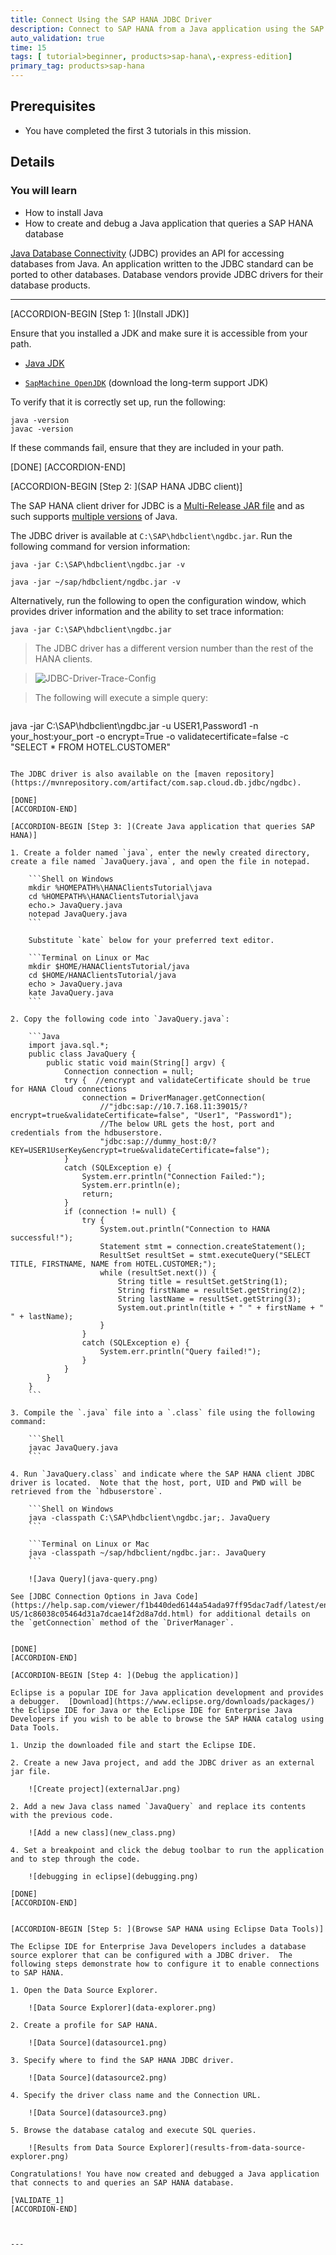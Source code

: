 ```yaml
---
title: Connect Using the SAP HANA JDBC Driver
description: Connect to SAP HANA from a Java application using the SAP HANA client.
auto_validation: true
time: 15
tags: [ tutorial>beginner, products>sap-hana\,-express-edition]
primary_tag: products>sap-hana
---
```


## Prerequisites
 - You have completed the first 3 tutorials in this mission.

## Details
### You will learn
  - How to install Java
  - How to create and debug a Java application that queries a SAP HANA database

[Java Database Connectivity](https://en.wikipedia.org/wiki/Java_Database_Connectivity) (JDBC) provides an API for accessing databases from Java.  An application written to the JDBC standard can be ported to other databases.  Database vendors provide JDBC drivers for their database products.


---

[ACCORDION-BEGIN [Step 1: ](Install JDK)]

Ensure that you installed a JDK and make sure it is accessible from your path.  

* [Java JDK](https://www.oracle.com/technetwork/java/javase/overview/index.html)

* [`SapMachine OpenJDK`](https://sap.github.io/SapMachine/#download) (download the long-term support JDK)

To verify that it is correctly set up, run the following:

```Shell
java -version
javac -version
```

If these commands fail, ensure that they are included in your path.  

[DONE]
[ACCORDION-END]

[ACCORDION-BEGIN [Step 2: ](SAP HANA JDBC client)]

The SAP HANA client driver for JDBC is a [Multi-Release JAR file](https://openjdk.java.net/jeps/238) and as such supports [multiple versions](https://launchpad.support.sap.com/#/notes/2499500) of Java.


The JDBC driver is available at `C:\SAP\hdbclient\ngdbc.jar`. Run the following command for version information:

```Shell on Windows
java -jar C:\SAP\hdbclient\ngdbc.jar -v
```  

```Terminal on Linux or Mac
java -jar ~/sap/hdbclient/ngdbc.jar -v
```

Alternatively, run the following to open the configuration window, which provides driver information and the ability to set trace information:

```Shell
java -jar C:\SAP\hdbclient\ngdbc.jar
```

>The JDBC driver has a different version number than the rest of the HANA clients.

>![JDBC-Driver-Trace-Config](JDBC-Driver-Trace-Config.png)

>The following will execute a simple query:

>```Shell
java -jar C:\SAP\hdbclient\ngdbc.jar -u USER1,Password1 -n your_host:your_port -o encrypt=True -o validatecertificate=false -c "SELECT * FROM HOTEL.CUSTOMER"
```  

The JDBC driver is also available on the [maven repository](https://mvnrepository.com/artifact/com.sap.cloud.db.jdbc/ngdbc).

[DONE]
[ACCORDION-END]

[ACCORDION-BEGIN [Step 3: ](Create Java application that queries SAP HANA)]

1. Create a folder named `java`, enter the newly created directory, create a file named `JavaQuery.java`, and open the file in notepad.

    ```Shell on Windows
    mkdir %HOMEPATH%\HANAClientsTutorial\java
    cd %HOMEPATH%\HANAClientsTutorial\java
    echo.> JavaQuery.java
    notepad JavaQuery.java
    ```

    Substitute `kate` below for your preferred text editor.

    ```Terminal on Linux or Mac
    mkdir $HOME/HANAClientsTutorial/java
    cd $HOME/HANAClientsTutorial/java
    echo > JavaQuery.java
    kate JavaQuery.java
    ```

2. Copy the following code into `JavaQuery.java`:

    ```Java
    import java.sql.*;
    public class JavaQuery {
        public static void main(String[] argv) {
            Connection connection = null;
            try {  //encrypt and validateCertificate should be true for HANA Cloud connections
                connection = DriverManager.getConnection(  
                    //"jdbc:sap://10.7.168.11:39015/?encrypt=true&validateCertificate=false", "User1", "Password1");
                    //The below URL gets the host, port and credentials from the hdbuserstore.
                    "jdbc:sap://dummy_host:0/?KEY=USER1UserKey&encrypt=true&validateCertificate=false");  
            }
            catch (SQLException e) {
                System.err.println("Connection Failed:");
                System.err.println(e);
                return;
            }
            if (connection != null) {
                try {
                    System.out.println("Connection to HANA successful!");
                    Statement stmt = connection.createStatement();
                    ResultSet resultSet = stmt.executeQuery("SELECT TITLE, FIRSTNAME, NAME from HOTEL.CUSTOMER;");
                    while (resultSet.next()) {
                        String title = resultSet.getString(1);
                        String firstName = resultSet.getString(2);
                        String lastName = resultSet.getString(3);
                        System.out.println(title + " " + firstName + " " + lastName);
                    }
                }
                catch (SQLException e) {
                    System.err.println("Query failed!");
                }
            }
        }
    }
    ```

3. Compile the `.java` file into a `.class` file using the following command:

    ```Shell
    javac JavaQuery.java
    ```

4. Run `JavaQuery.class` and indicate where the SAP HANA client JDBC driver is located.  Note that the host, port, UID and PWD will be retrieved from the `hdbuserstore`.

    ```Shell on Windows
    java -classpath C:\SAP\hdbclient\ngdbc.jar;. JavaQuery
    ```  

    ```Terminal on Linux or Mac
    java -classpath ~/sap/hdbclient/ngdbc.jar:. JavaQuery
    ```  

    ![Java Query](java-query.png)

See [JDBC Connection Options in Java Code](https://help.sap.com/viewer/f1b440ded6144a54ada97ff95dac7adf/latest/en-US/1c86038c05464d31a7dcae14f2d8a7dd.html) for additional details on the `getConnection` method of the `DriverManager`.  


[DONE]
[ACCORDION-END]

[ACCORDION-BEGIN [Step 4: ](Debug the application)]

Eclipse is a popular IDE for Java application development and provides a debugger.  [Download](https://www.eclipse.org/downloads/packages/) the Eclipse IDE for Java or the Eclipse IDE for Enterprise Java Developers if you wish to be able to browse the SAP HANA catalog using Data Tools.

1. Unzip the downloaded file and start the Eclipse IDE.  

2. Create a new Java project, and add the JDBC driver as an external jar file.  

    ![Create project](externalJar.png)

2. Add a new Java class named `JavaQuery` and replace its contents with the previous code.

    ![Add a new class](new_class.png)  

4. Set a breakpoint and click the debug toolbar to run the application and to step through the code.  

    ![debugging in eclipse](debugging.png)

[DONE]
[ACCORDION-END]


[ACCORDION-BEGIN [Step 5: ](Browse SAP HANA using Eclipse Data Tools)]

The Eclipse IDE for Enterprise Java Developers includes a database source explorer that can be configured with a JDBC driver.  The following steps demonstrate how to configure it to enable connections to SAP HANA.

1. Open the Data Source Explorer.  

    ![Data Source Explorer](data-explorer.png)

2. Create a profile for SAP HANA.

    ![Data Source](datasource1.png)

3. Specify where to find the SAP HANA JDBC driver.  

    ![Data Source](datasource2.png)

4. Specify the driver class name and the Connection URL.  

    ![Data Source](datasource3.png)

5. Browse the database catalog and execute SQL queries.

    ![Results from Data Source Explorer](results-from-data-source-explorer.png)

Congratulations! You have now created and debugged a Java application that connects to and queries an SAP HANA database.

[VALIDATE_1]
[ACCORDION-END]



---
